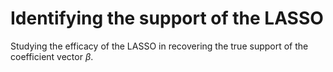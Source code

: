 # Identifying the support of the LASSO

Studying the efficacy of the LASSO in recovering the true support of the coefficient vector $\beta$.

